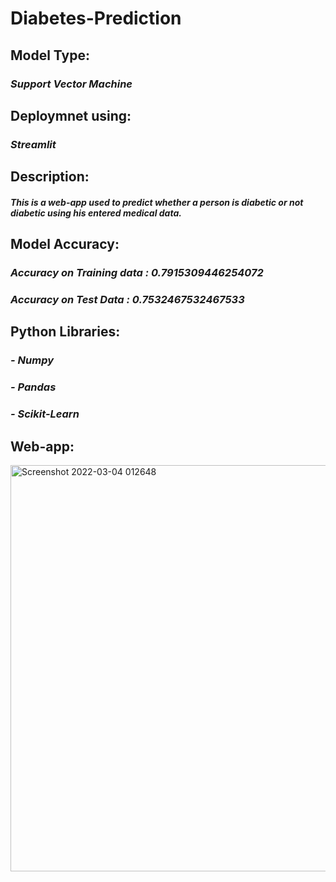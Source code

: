 # Diabetes-Prediction

## **Model Type:**
### *Support Vector Machine*

## **Deploymnet using:**
### *Streamlit*

## Description:
#### *This is a web-app used to predict whether a person is diabetic or not diabetic using his entered medical data.*

## **Model Accuracy:**
### *Accuracy on Training data : 0.7915309446254072*
### *Accuracy on Test Data : 0.7532467532467533*

## **Python Libraries:**
### *- Numpy*
### *- Pandas*
### *- Scikit-Learn*

## **Web-app:**
<img width="650" alt="Screenshot 2022-03-04 012648" src="https://user-images.githubusercontent.com/77202232/156645695-40ab5987-de3b-441f-acdb-933be9ab6b93.png">

